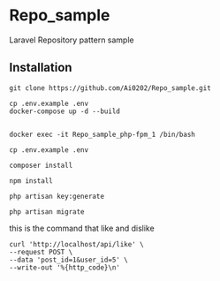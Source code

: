 # Repo_sample
Laravel Repository pattern sample

## Installation

`git clone https://github.com/Ai0202/Repo_sample.git`

```
cp .env.example .env
docker-compose up -d --build


docker exec -it Repo_sample_php-fpm_1 /bin/bash

cp .env.example .env

composer install

npm install

php artisan key:generate

php artisan migrate
```


this is the command that like and dislike
```
curl 'http://localhost/api/like' \
--request POST \
--data 'post_id=1&user_id=5' \
--write-out '%{http_code}\n'
```
